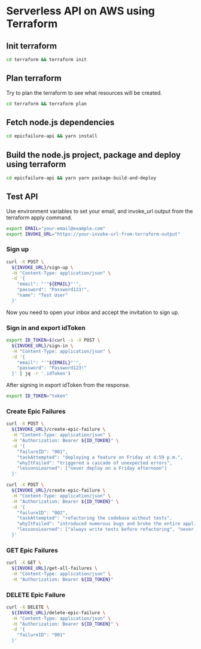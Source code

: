 # Serverless API on AWS using Terraform

## Init terraform
  
  ```bash
  cd terraform && terraform init
  ```

## Plan terraform

  Try to plan the terraform to see what resources will be created.

  ```bash
  cd terraform && terraform plan
  ```

## Fetch node.js dependencies

  ```bash
  cd epicfailure-api && yarn install
  ```

## Build the node.js project, package and deploy using terraform

  ```bash
  cd epicfailure-api && yarn yarn package-build-and-deploy
  ```

## Test API

Use environment variables to set your email, and invoke_url output from the terraform apply command.

```bash
export EMAIL="your-email@example.com"
export INVOKE_URL="https://your-invoke-url-from-terraform-output"
```

### Sign up

```bash
curl -X POST \
  ${INVOKE_URL}/sign-up \
  -H "Content-Type: application/json" \
  -d '{
    "email": "'"${EMAIL}"'",   
    "password": "Password123!",
    "name": "Test User"
  }'
```

Now you need to open your inbox and accept the invitation to sign up.

### Sign in and export idToken

```bash
export ID_TOKEN=$(curl -s -X POST \
  ${INVOKE_URL}/sign-in \
  -H "Content-Type: application/json" \
  -d '{
    "email": "'"${EMAIL}"'",
    "password": "Password123!" 
  }' | jq -r '.idToken')                 
```

After signing in export idToken from the response.

```bash
export ID_TOKEN="token"
```

### Create Epic Failures

```bash
curl -X POST \
  ${INVOKE_URL}/create-epic-failure \
  -H "Content-Type: application/json" \
  -H "Authorization: Bearer ${ID_TOKEN}" \
  -d '{
    "failureID": "001",
    "taskAttempted": "deploying a feature on Friday at 4:59 p.m.",
    "whyItFailed": "triggered a cascade of unexpected errors",
    "lessonsLearned": ["never deploy on a Friday afternoon"]
  }'
```

```bash
curl -X POST \
  ${INVOKE_URL}/create-epic-failure \
  -H "Content-Type: application/json" \
  -H "Authorization: Bearer ${ID_TOKEN}" \
  -d '{
    "failureID": "002",
    "taskAttempted": "refactoring the codebase without tests",
    "whyItFailed": "introduced numerous bugs and broke the entire application",
    "lessonsLearned": ["always write tests before refactoring", "never assume the code will work without testing"]
  }'
```

### GET Epic Failures

```bash
curl -X GET \
  ${INVOKE_URL}/get-all-failures \
  -H "Content-Type: application/json" \
  -H "Authorization: Bearer ${ID_TOKEN}"
```

### DELETE Epic Failure

```bash
curl -X DELETE \
  ${INVOKE_URL}/delete-epic-failure \
  -H "Content-Type: application/json" \
  -H "Authorization: Bearer ${ID_TOKEN}" \
  -d '{
    "failureID": "001"
  }'
```

